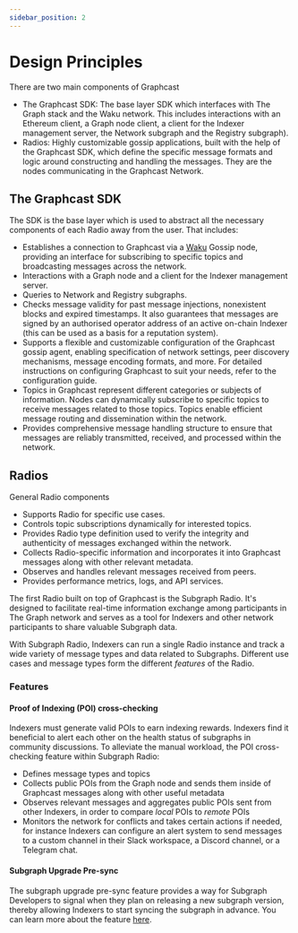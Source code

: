 ```yaml
---
sidebar_position: 2
---
```


# Design Principles

There are two main components of Graphcast

- The Graphcast SDK: The base layer SDK which interfaces with The Graph stack and the Waku network. This includes interactions with an Ethereum client, a Graph node client, a client for the Indexer management server, the Network subgraph and the Registry subgraph).
- Radios: Highly customizable gossip applications, built with the help of the Graphcast SDK, which define the specific message formats and logic around constructing and handling the messages. They are the nodes communicating in the Graphcast Network.

## The Graphcast SDK

The SDK is the base layer which is used to abstract all the necessary components of each Radio away from the user. That includes:

- Establishes a connection to Graphcast via a [Waku](https://waku.org/) Gossip node, providing an interface for subscribing to specific topics and broadcasting messages across the network.
- Interactions with a Graph node and a client for the Indexer management server.
- Queries to Network and Registry subgraphs.
- Checks message validity for past message injections, nonexistent blocks and expired timestamps. It also guarantees that messages are signed by an authorised operator address of an active on-chain Indexer (this can be used as a basis for a reputation system).
- Supports a flexible and customizable configuration of the Graphcast gossip agent, enabling specification of network settings, peer discovery mechanisms, message encoding formats, and more. For detailed instructions on configuring Graphcast to suit your needs, refer to the configuration guide.
- Topics in Graphcast represent different categories or subjects of information. Nodes can dynamically subscribe to specific topics to receive messages related to those topics. Topics enable efficient message routing and dissemination within the network.
- Provides comprehensive message handling structure to ensure that messages are reliably transmitted, received, and processed within the network.

## Radios

General Radio components

- Supports Radio for specific use cases.
- Controls topic subscriptions dynamically for interested topics.
- Provides Radio type definition used to verify the integrity and authenticity of messages exchanged within the network.
- Collects Radio-specific information and incorporates it into Graphcast messages along with other relevant metadata.
- Observes and handles relevant messages received from peers.
- Provides performance metrics, logs, and API services.

The first Radio built on top of Graphcast is the Subgraph Radio. It's designed to facilitate real-time information exchange among participants in The Graph network and serves as a tool for Indexers and other network participants to share valuable Subgraph data.

With Subgraph Radio, Indexers can run a single Radio instance and track a wide variety of message types and data related to Subgraphs. Different use cases and message types form the different _features_ of the Radio.

### Features

#### Proof of Indexing (POI) cross-checking

Indexers must generate valid POIs to earn indexing rewards. Indexers find it beneficial to alert each other on the health status of subgraphs in community discussions. To alleviate the manual workload, the POI cross-checking feature within Subgraph Radio:

- Defines message types and topics
- Collects public POIs from the Graph node and sends them inside of Graphcast messages along with other useful metadata
- Observes relevant messages and aggregates public POIs sent from other Indexers, in order to compare _local_ POIs to _remote_ POIs
- Monitors the network for conflicts and takes certain actions if needed, for instance Indexers can configure an alert system to send messages to a custom channel in their Slack workspace, a Discord channel, or a Telegram chat.

#### Subgraph Upgrade Pre-sync

The subgraph upgrade pre-sync feature provides a way for Subgraph Developers to signal when they plan on releasing a new subgraph version, thereby allowing Indexers to start syncing the subgraph in advance. You can learn more about the feature [here](https://docs.graphops.xyz/graphcast/radios/subgraph-radio/subgraph_upgrade).
